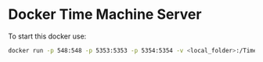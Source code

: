 # Docker Time Machine Server

To start this docker use:

```bash
docker run -p 548:548 -p 5353:5353 -p 5354:5354 -v <local_folder>:/TimeMachineBcks:rw -d <image_name>
```
